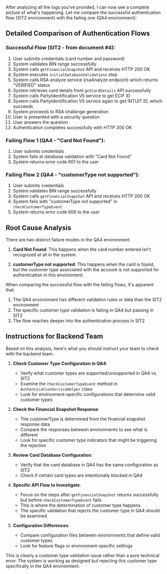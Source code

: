 After analyzing all the logs you've provided, I can now see a complete picture of what's happening. Let me compare the successful authentication flow (SIT2 environment) with the failing one (QA4 environment):

## Detailed Comparison of Authentication Flows

### Successful Flow (SIT2 - from document #4):
1. User submits credentials (card number and password)
2. System validates BIN range successfully
3. System calls `getFinancialSnapshot` API and receives HTTP 200 OK
4. System executes `initialDatabaseValidations` step
5. System calls RSA analyze service (rsaAnalyze endpoint) which returns "VERIFIED" status
6. System retrieves card details from `getCardDetails` API successfully
7. System calls PartyIdentification V5 service to get ECIF ID
8. System calls PartyIdentification V5 service again to get INTUIT ID, which succeeds
9. System proceeds to RSA challenge generation
10. User is presented with a security question
11. User answers the question
12. Authentication completes successfully with HTTP 200 OK

### Failing Flow 1 (QA4 - "Card Not Found"):
1. User submits credentials
2. System fails at database validation with "Card Not Found"
3. System returns error code 601 to the user

### Failing Flow 2 (QA4 - "customerType not supported"):
1. User submits credentials
2. System validates BIN range successfully
3. System calls `getFinancialSnapshot` API and receives HTTP 200 OK
4. System fails with "customerType not supported" in `checkCustomerTypeEvent`
5. System returns error code 606 to the user

## Root Cause Analysis

There are two distinct failure modes in the QA4 environment:

1. **Card Not Found**: This happens when the card number entered isn't recognized at all in the system.

2. **customerType not supported**: This happens when the card is found, but the customer type associated with the account is not supported for authentication in this environment.

When comparing the successful flow with the failing flows, it's apparent that:

1. The QA4 environment has different validation rules or data than the SIT2 environment
2. The specific customer type validation is failing in QA4 but passing in SIT2
3. The flow reaches deeper into the authentication process in SIT2 

## Instructions for Backend Team

Based on this analysis, here's what you should instruct your team to check with the backend team:

1. **Check Customer Type Configuration in QA4**:
   - Verify what customer types are supported/unsupported in QA4 vs. SIT2
   - Examine the `checkCustomerTypeEvent` method in `AuthenticationServiceHelper` class
   - Look for environment-specific configurations that determine valid customer types

2. **Check the Financial Snapshot Response**:
   - The customerType is determined from the financial snapshot response data
   - Compare the responses between environments to see what is different
   - Look for specific customer type indicators that might be triggering the rejection

3. **Review Card Database Configuration**:
   - Verify that the card database in QA4 has the same configuration as SIT2
   - Check if certain card types are intentionally blocked in QA4

4. **Specific API Flow to Investigate**:
   - Focus on the steps after `getFinancialSnapshot` returns successfully but before `checkCustomerTypeEvent` fails
   - This is where the determination of customer type happens
   - The specific validation that rejects the customer type in QA4 should be examined

5. **Configuration Differences**:
   - Compare configuration files between environments that define valid customer types
   - Look for feature flags or environment-specific settings

This is clearly a customer type validation issue rather than a pure technical error. The system is working as designed but rejecting this customer type specifically in the QA4 environment.
